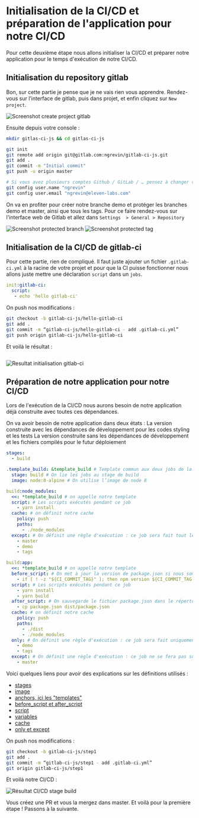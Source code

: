 # Initialisation de la CI/CD et préparation de l'application pour notre CI/CD

Pour cette deuxième étape nous allons initialiser la CI/CD et préparer notre application pour le temps d'exécution de notre CI/CD.

## Initialisation du repository gitlab
Bon, sur cette partie je pense que je ne vais rien vous apprendre. Rendez-vous sur l’interface de gitlab, puis dans projet, et enfin cliquez sur `New project`.

![Screenshot create project gitlab](https://storage.googleapis.com/tutos/assets/2018-09-19-gitlab-ci-js/screenshot-create-project-gitlab.png)

Ensuite depuis votre console :
```bash
mkdir gitlas-ci-js && cd gitlas-ci-js

git init
git remote add origin git@gitlab.com:ngrevin/gitlab-ci-js.git
git add .
git commit -m "Initial commit"
git push -u origin master

# Si vous avez plusieurs comptes Github / GitLab / … pensez à changer votre config
git config user.name "ngrevin"
git config user.email "ngrevin@eleven-labs.com"
```

On va en profiter pour créer notre branche demo et protéger les branches demo et master, ainsi que tous les tags.
Pour ce faire rendez-vous sur l'interface web de Gitlab et allez dans `Settings  > General > Repository`

![Screenshot protected branch](https://storage.googleapis.com/tutos/assets/2018-09-19-gitlab-ci-js/screenshot-protected-branch.png)
![Screenshot protected tag](https://storage.googleapis.com/tutos/assets/2018-09-19-gitlab-ci-js/screenshot-protected-tag.png)

## Initialisation de la CI/CD de gitlab-ci

Pour cette partie, rien de compliqué. Il faut juste ajouter un fichier `.gitlab-ci.yml` à la racine de votre projet et pour que la CI puisse fonctionner nous allons juste mettre une déclaration `script` dans un `jobs`.

```yaml
init:gitlab-ci:
  script:
   - echo 'hello gitlab-ci'
```
On push nos modifications :

```bash
git checkout -b gitlab-ci-js/hello-gitlab-ci
git add .
git commit -m “gitlab-ci-js/hello-gitlab-ci - add .gitlab-ci.yml”
git push origin gitlab-ci-js/hello-gitlab-ci
```
Et voilà le résultat :
```bash
```
![Resultat initialisation gitlab-ci](https://storage.googleapis.com/tutos/assets/2018-09-19-gitlab-ci-js/result-init-gitlab-ci.png)

## Préparation de notre application pour notre CI/CD

Lors de l'exécution de la CI/CD nous aurons besoin de notre application déjà construite avec toutes ces dépendances.

On va avoir besoin de notre application dans deux états :
La version construite avec les dépendances de développement pour les codes styling et les tests
La version construite sans les dépendances de développement et les fichiers compilés pour le futur déploiement
```yaml
stages:
  - build

.template_build: &template_build # Template commun aux deux jobs de la stage build
  stage: build # On lie les jobs au stage de build
  image: node:8-alpine # On utilise l’image de node 8

build:node_modules:
  <<: *template_build # on appelle notre template
  script: # Les scripts exécutés pendant ce job
    - yarn install
  cache: # on définit notre cache
    policy: push
    paths:
      - ./node_modules
  except: # On définit une règle d'exécution : ce job sera fait tout le temps sauf sur master et demo, mais aussi en cas de tag
    - master
    - demo
    - tags

build:app:
  <<: *template_build # on appelle notre template
  before_script: # On met à jour la version de package.json si nous sommes sur un tag
    - if [ ! -z "${CI_COMMIT_TAG}" ]; then npm version ${CI_COMMIT_TAG:1}; fi
  script: # Les scripts exécutés pendant ce job
    - yarn install
    - yarn build
  after_script: # On sauvegarde le fichier package.json dans le répertoire "dist" pour le mettre en cache
    - cp package.json dist/package.json
  cache: # on définit notre cache
    policy: push
    paths:
      - ./dist
      - ./node_modules
  only: # On définit une règle d'exécution : ce job sera fait uniquement sur demo ou en cas de tag
    - demo
    - tags
  except: # On définit une règle d'exécution : ce job ne se fera pas sur master
    - master
```

Voici quelques liens pour avoir des explications sur les définitions utilisés :
 - [stages](https://blog.eleven-labs.com/fr/introduction-gitlab-ci/#stages)
 - [image](https://blog.eleven-labs.com/fr/introduction-gitlab-ci/#image)
 - [anchors, ici les "templates"](https://blog.eleven-labs.com/fr/introduction-gitlab-ci/#anchors)
 - [before_script et after_script](https://blog.eleven-labs.com/fr/introduction-gitlab-ci/#before_script-et-after_script)
 - [script](https://blog.eleven-labs.com/fr/introduction-gitlab-ci/#script)
 - [variables](https://blog.eleven-labs.com/fr/introduction-gitlab-ci/#stages)
 - [cache](https://blog.eleven-labs.com/fr/introduction-gitlab-ci/#cache)
 - [only et except](https://blog.eleven-labs.com/fr/introduction-gitlab-ci/#only-et-except)

On push nos modifications :

```bash
git checkout -b gitlab-ci-js/step1
git add .
git commit -m “gitlab-ci-js/step1 - add .gitlab-ci.yml”
git origin gitlab-ci-js/step1
```

Et voilà notre CI/CD :

![Résultat CI/CD stage build](https://storage.googleapis.com/tutos/assets/2018-09-19-gitlab-ci-js/screenshot-pipeline-build.png)

Vous créez une PR et vous la mergez dans master. Et voilà pour la première étape ! Passons à la suivante.
